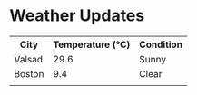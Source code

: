 # Weather Updates

<!-- WEATHER-UPDATE-START -->
<table><tr><th>City</th><th>Temperature (°C)</th><th>Condition</th></tr><tr><td>Valsad</td><td>29.6</td><td>Sunny</td></tr><tr><td>Boston</td><td>9.4</td><td>Clear</td></tr><tr><td></td><td></td><td></td></tr></table>
<!-- WEATHER-UPDATE-END -->

